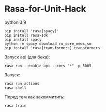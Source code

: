 # Rasa-for-Unit-Hack

python 3.9

````
pip install 'rasa[spacy]'
pip install rasa-sdk
pip install spacy
python -m spacy download ru_core_news_sm
pip install 'rasa[transformers] transformers'
````

Запуск api (для бека):
````
rasa run --enable-api --cors "*" -p 5005
````

Запуск:
````
rasa run actions
rasa shell
````

Перед тем как закоммитить:
````
rasa train
````